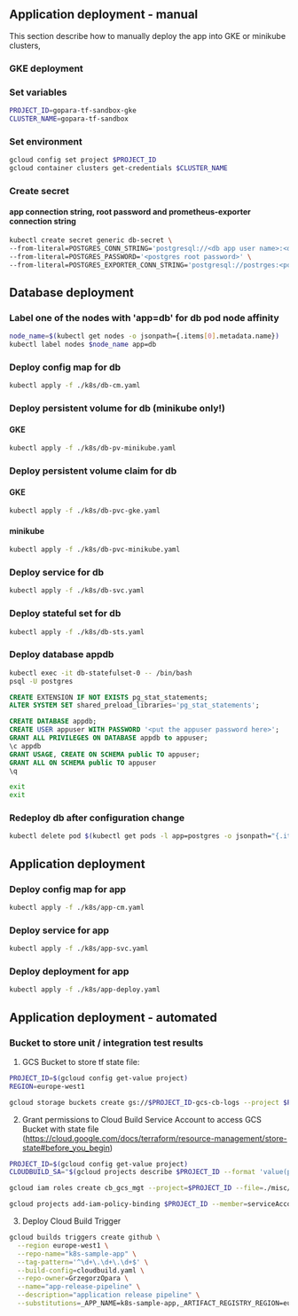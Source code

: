 ## Application deployment - manual
This section describe how to manually deploy the app into GKE or minikube clusters,

### GKE deployment
### Set variables
```sh
PROJECT_ID=gopara-tf-sandbox-gke
CLUSTER_NAME=gopara-tf-sandbox
```

### Set environment 
```sh
gcloud config set project $PROJECT_ID
gcloud container clusters get-credentials $CLUSTER_NAME
```
### Create secret
#### app connection string, root password and prometheus-exporter connection string
```sh
kubectl create secret generic db-secret \ 
--from-literal=POSTGRES_CONN_STRING='postgresql://<db app user name>:<db app user password>@db/appdb' \ 
--from-literal=POSTGRES_PASSWORD='<postgres root password>' \
--from-literal=POSTGRES_EXPORTER_CONN_STRING='postgresql://postrges:<postgres root password>@db/appdb?sslmode=disable' 
```
## Database deployment
### Label one of the nodes with 'app=db' for db pod node affinity
```sh
node_name=$(kubectl get nodes -o jsonpath={.items[0].metadata.name})
kubectl label nodes $node_name app=db
```
### Deploy config map for db
```sh
kubectl apply -f ./k8s/db-cm.yaml
```
### Deploy persistent volume for db (minikube only!)
#### GKE
```sh
kubectl apply -f ./k8s/db-pv-minikube.yaml
```

### Deploy persistent volume claim for db
#### GKE
```sh
kubectl apply -f ./k8s/db-pvc-gke.yaml
```
#### minikube
```sh
kubectl apply -f ./k8s/db-pvc-minikube.yaml
```
### Deploy service for db
```sh
kubectl apply -f ./k8s/db-svc.yaml
```
### Deploy stateful set for db
```sh
kubectl apply -f ./k8s/db-sts.yaml
```

### Deploy database appdb
```sh
kubectl exec -it db-statefulset-0 -- /bin/bash
psql -U postgres
```
```sql
CREATE EXTENSION IF NOT EXISTS pg_stat_statements;
ALTER SYSTEM SET shared_preload_libraries='pg_stat_statements';

CREATE DATABASE appdb;
CREATE USER appuser WITH PASSWORD '<put the appuser password here>';
GRANT ALL PRIVILEGES ON DATABASE appdb to appuser;
\c appdb
GRANT USAGE, CREATE ON SCHEMA public TO appuser;
GRANT ALL ON SCHEMA public TO appuser
\q
```
```sh
exit
exit
```
### Redeploy db after configuration change
```sh
kubectl delete pod $(kubectl get pods -l app=postgres -o jsonpath="{.items[0].metadata.name}")
```

## Application deployment
### Deploy config map for app
```sh
kubectl apply -f ./k8s/app-cm.yaml
```
### Deploy service for app
```sh
kubectl apply -f ./k8s/app-svc.yaml
```
### Deploy deployment for app
```sh
kubectl apply -f ./k8s/app-deploy.yaml
```

## Application deployment - automated

### Bucket to store unit / integration test results
1. GCS Bucket to store tf state file: 

  ```sh
  PROJECT_ID=$(gcloud config get-value project)
  REGION=europe-west1

  gcloud storage buckets create gs://$PROJECT_ID-gcs-cb-logs --project $PROJECT_ID --location $REGION --uniform-bucket-level-access
  ```
 2. Grant permissions to Cloud Build Service Account to access GCS Bucket with state file (https://cloud.google.com/docs/terraform/resource-management/store-state#before_you_begin)

```sh
PROJECT_ID=$(gcloud config get-value project)
CLOUDBUILD_SA="$(gcloud projects describe $PROJECT_ID --format 'value(projectNumber)')@cloudbuild.gserviceaccount.com"

gcloud iam roles create cb_gcs_mgt --project=$PROJECT_ID --file=./misc/cb_gcs_role.yaml

gcloud projects add-iam-policy-binding $PROJECT_ID --member=serviceAccount:$CLOUDBUILD_SA --role=projects/$PROJECT_ID/roles/cb_gcs_mgt 
```

3. Deploy Cloud Build Trigger

```sh
gcloud builds triggers create github \
  --region europe-west1 \
  --repo-name="k8s-sample-app" \
  --tag-pattern='^\d+\.\d+\.\d+$' \
  --build-config=cloudbuild.yaml \
  --repo-owner=GrzegorzOpara \
  --name="app-release-pipeline" \
  --description="application release pipeline" \
  --substitutions=_APP_NAME=k8s-sample-app,_ARTIFACT_REGISTRY_REGION=europe-west1,_ARTIFACT_REGISTRY_REPO=dragon-ar,_BUCKET_NAME=gopara-tf-sandbox-gcs-cb-logs
```